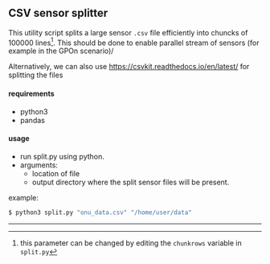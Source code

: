 ## CSV sensor splitter

This utility script splits a large sensor `.csv` file efficiently into chuncks of 100000 lines[^1]. This should be done to enable parallel stream of sensors (for example in the GPOn scenario)/

Alternatively, we can also use https://csvkit.readthedocs.io/en/latest/  for splitting the files


#### requirements
* python3
* pandas

#### usage
* run split.py using python.
* arguments: 
  - location of file
  - output directory where the split sensor files will be present.
   
   
example:
```bash
$ python3 split.py "onu_data.csv" "/home/user/data"
```
---

[^1]: this parameter can be changed by editing the `chunkrows` variable in `split.py`
